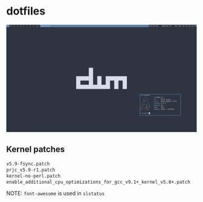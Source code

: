 # dotfiles

![Screenshot](screenshot.png)
## Kernel patches

```
v5.9-fsync.patch
prjc_v5.9-r1.patch
kernel-no-perl.patch
enable_additional_cpu_optimizations_for_gcc_v9.1+_kernel_v5.8+.patch
```

NOTE: `font-awesome` is used in `slstatus`
